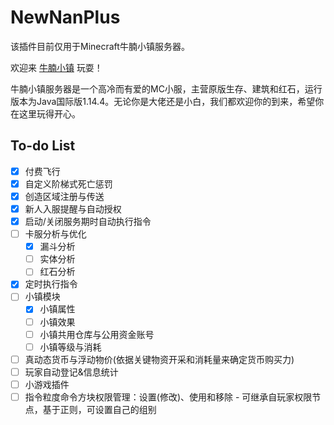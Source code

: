 # NewNanPlus

该插件目前仅用于Minecraft牛腩小镇服务器。

欢迎来 [牛腩小镇](https://newnan.city/) 玩耍！

牛腩小镇服务器是一个高冷而有爱的MC小服，主营原版生存、建筑和红石，运行版本为Java国际版1.14.4。无论你是大佬还是小白，我们都欢迎你的到来，希望你在这里玩得开心。

## To-do List

- [x] 付费飞行
- [x] 自定义阶梯式死亡惩罚
- [x] 创造区域注册与传送
- [x] 新人入服提醒与自动授权
- [x] 启动/关闭服务期时自动执行指令
- [ ] 卡服分析与优化
  - [x] 漏斗分析
  - [ ] 实体分析
  - [ ] 红石分析
- [x] 定时执行指令
- [ ] 小镇模块
  - [x] 小镇属性
  - [ ] 小镇效果
  - [ ] 小镇共用仓库与公用资金账号
  - [ ] 小镇等级与消耗
- [ ] 真动态货币与浮动物价(依据关键物资开采和消耗量来确定货币购买力)
- [ ] 玩家自动登记&信息统计
- [ ] 小游戏插件
- [ ] 指令粒度命令方块权限管理：设置(修改)、使用和移除 - 可继承自玩家权限节点，基于正则，可设置自己的组别
